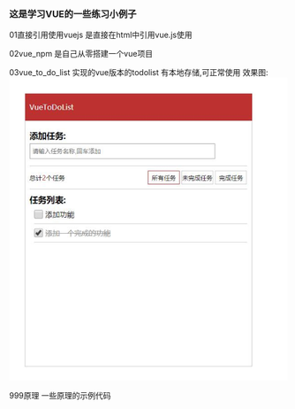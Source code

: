 ### 这是学习VUE的一些练习小例子
01直接引用使用vuejs 是直接在html中引用vue.js使用

02vue_npm 是自己从零搭建一个vue项目

03vue_to_do_list 实现的vue版本的todolist 有本地存储,可正常使用
效果图:![avatar](https://github.com/daiyunchao/vue-practice/blob/master/%E6%95%88%E6%9E%9C%E5%9B%BE/vue_to_do_list.jpg) 

999原理 一些原理的示例代码
